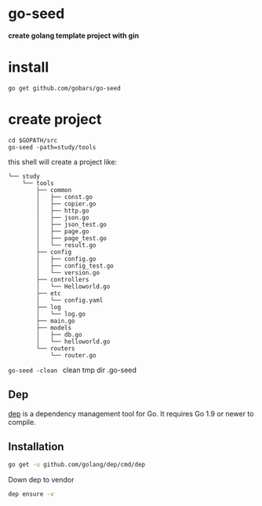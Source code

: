 # go-seed
**create golang template project with gin**

# install
`go get github.com/gobars/go-seed`

# create project
``` shell
cd $GOPATH/src
go-seed -path=study/tools
```

this shell will create a project like:

```
└── study
    └── tools
        ├── common
        │   ├── const.go
        │   ├── copier.go
        │   ├── http.go
        │   ├── json.go
        │   ├── json_test.go
        │   ├── page.go
        │   ├── page_test.go
        │   └── result.go
        ├── config
        │   ├── config.go
        │   ├── config_test.go
        │   └── version.go
        ├── controllers
        │   └── Helloworld.go
        ├── etc
        │   └── config.yaml
        ├── log
        │   └── log.go
        ├── main.go
        ├── models
        │   ├── db.go
        │   └── helloworld.go
        └── routers
            └── router.go

```

`go-seed -clean ` clean tmp dir .go-seed

## Dep

[dep](<https://github.com/golang/dep>) is a dependency management tool for Go. It requires Go 1.9 or newer to compile.

## Installation

```bash
go get -u github.com/golang/dep/cmd/dep
```

Down dep to vendor

```bash
dep ensure -v
```





